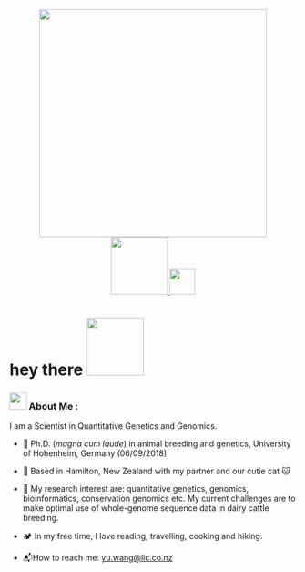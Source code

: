 <div id="header" align="center">
  <img src="https://media.giphy.com/media/hpXdHPfFI5wTABdDx9/giphy.gif" width="400"/>
</div>


<div id="badges" align="center">
  <a href="[https://www.linkedin.com/in/yuwangnz/](https://www.linkedin.com/in/yuwangnz/)">
    <img src="https://logos-world.net/wp-content/uploads/2020/05/Linkedin-Logo.png"  width="100"/>
  </a>
  <a href="[https://www.researchgate.net/profile/Yu-Wang-303](https://www.researchgate.net/profile/Yu-Wang-303)">
    <img src="https://upload.wikimedia.org/wikipedia/commons/thumb/5/5e/ResearchGate_icon_SVG.svg/1200px-ResearchGate_icon_SVG.svg.png"  width="45"/>
  </a>
</div>

<h1>
  hey there
  <img src="https://media.giphy.com/media/Wj7lNjMNDxSmc/giphy.gif" width="100"/>
</h1>


### <img src="https://media.giphy.com/media/WUlplcMpOCEmTGBtBW/giphy.gif" width="30">  About Me :

I am a Scientist in Quantitative Genetics and Genomics.

- :cow2: Ph.D. (*magna cum laude*) in animal breeding and genetics, University of Hohenheim, Germany (06/09/2018)

- :kiwi_fruit: Based in Hamilton, New Zealand with my partner and our cutie cat :cat:

- :dna: My research interest are: quantitative genetics, genomics, bioinformatics, conservation genomics etc. My current challenges are to make optimal use of whole-genome sequence data in dairy cattle breeding.

- :camping: In my free time, I love reading, travelling, cooking and hiking. 

- :mailbox_with_mail:How to reach me: [yu.wang@lic.co.nz](mailto:yu.wang@lic.co.nz)
